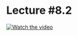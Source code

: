 # Lecture #8.2

[![Watch the video](https://img.youtube.com/vi/adggOmf3OEM/0.jpg)](https://www.youtube.com/watch?v=adggOmf3OEM&list=PLoROMvodv4rPzLcXBhbCFt8ahPrQGFSmN&index=28)
